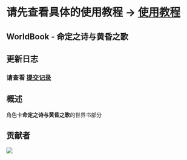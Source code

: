 # 请先查看具体的使用教程 → [使用教程](./docs/DOC.md)

## WorldBook - 命定之诗与黄昏之歌

## 更新日志

### 请查看 [提交记录](https://github.com/Hilothea/Worldbook-for-destined-journey/commits/main/)

## 概述

角色卡**命定之诗与黄昏之歌**的世界书部分

## 贡献者

<a href="https://github.com/Hilothea/Worldbook-for-destined-journey/graphs/contributors">
  <img src="https://contrib.rocks/image?repo=Hilothea/Worldbook-for-destined-journey" />
</a>
